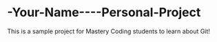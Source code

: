 # -Your-Name----Personal-Project
 
This is a sample project for Mastery Coding students to learn about Git!